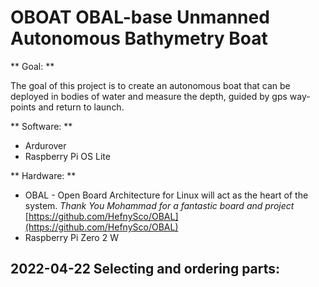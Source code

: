# OBOAT OBAL-base Unmanned Autonomous Bathymetry Boat

** Goal: **

The goal of this project is to create an autonomous boat that can be deployed in bodies of water and measure the depth, guided by gps way-points and return to launch.

** Software: **
- Ardurover
- Raspberry Pi OS Lite

** Hardware: **
- OBAL - Open Board Architecture for Linux will act as the heart of the system. _Thank You Mohammad for a fantastic board and project_
  [https://github.com/HefnySco/OBAL](https://github.com/HefnySco/OBAL)
- Raspberry Pi Zero 2 W


## 2022-04-22 Selecting and ordering parts:

